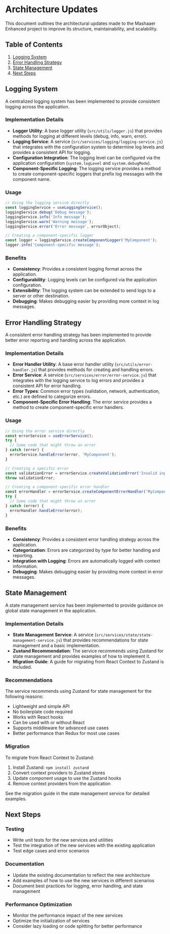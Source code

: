 # Architecture Updates

This document outlines the architectural updates made to the Mashaaer Enhanced project to improve its structure, maintainability, and scalability.

## Table of Contents
1. [Logging System](#logging-system)
2. [Error Handling Strategy](#error-handling-strategy)
3. [State Management](#state-management)
4. [Next Steps](#next-steps)

## Logging System

A centralized logging system has been implemented to provide consistent logging across the application.

### Implementation Details

- **Logger Utility**: A base logger utility (`src/utils/logger.js`) that provides methods for logging at different levels (debug, info, warn, error).
- **Logging Service**: A service (`src/services/logging/logging-service.js`) that integrates with the configuration system to determine log levels and provides a consistent API for logging.
- **Configuration Integration**: The logging level can be configured via the application configuration (`system.logLevel` and `system.debugMode`).
- **Component-Specific Logging**: The logging service provides a method to create component-specific loggers that prefix log messages with the component name.

### Usage

```javascript
// Using the logging service directly
const loggingService = useLoggingService();
loggingService.debug('Debug message');
loggingService.info('Info message');
loggingService.warn('Warning message');
loggingService.error('Error message', errorObject);

// Creating a component-specific logger
const logger = loggingService.createComponentLogger('MyComponent');
logger.info('Component-specific message');
```

### Benefits

- **Consistency**: Provides a consistent logging format across the application.
- **Configurability**: Logging levels can be configured via the application configuration.
- **Extensibility**: The logging system can be extended to send logs to a server or other destination.
- **Debugging**: Makes debugging easier by providing more context in log messages.

## Error Handling Strategy

A consistent error handling strategy has been implemented to provide better error reporting and handling across the application.

### Implementation Details

- **Error Handler Utility**: A base error handler utility (`src/utils/error-handler.js`) that provides methods for creating and handling errors.
- **Error Service**: A service (`src/services/error/error-service.js`) that integrates with the logging service to log errors and provides a consistent API for error handling.
- **Error Types**: Common error types (validation, network, authentication, etc.) are defined to categorize errors.
- **Component-Specific Error Handling**: The error service provides a method to create component-specific error handlers.

### Usage

```javascript
// Using the error service directly
const errorService = useErrorService();
try {
  // Some code that might throw an error
} catch (error) {
  errorService.handleError(error, 'MyComponent');
}

// Creating a specific error
const validationError = errorService.createValidationError('Invalid input', { field: 'username' });
throw validationError;

// Creating a component-specific error handler
const errorHandler = errorService.createComponentErrorHandler('MyComponent');
try {
  // Some code that might throw an error
} catch (error) {
  errorHandler.handleError(error);
}
```

### Benefits

- **Consistency**: Provides a consistent error handling strategy across the application.
- **Categorization**: Errors are categorized by type for better handling and reporting.
- **Integration with Logging**: Errors are automatically logged with context information.
- **Debugging**: Makes debugging easier by providing more context in error messages.

## State Management

A state management service has been implemented to provide guidance on global state management in the application.

### Implementation Details

- **State Management Service**: A service (`src/services/state/state-management-service.js`) that provides recommendations for state management and a basic implementation.
- **Zustand Recommendation**: The service recommends using Zustand for state management and provides examples of how to implement it.
- **Migration Guide**: A guide for migrating from React Context to Zustand is included.

### Recommendations

The service recommends using Zustand for state management for the following reasons:
- Lightweight and simple API
- No boilerplate code required
- Works with React hooks
- Can be used with or without React
- Supports middleware for advanced use cases
- Better performance than Redux for most use cases

### Migration

To migrate from React Context to Zustand:
1. Install Zustand: `npm install zustand`
2. Convert context providers to Zustand stores
3. Update component usage to use the Zustand hooks
4. Remove context providers from the application

See the migration guide in the state management service for detailed examples.

## Next Steps

### Testing

- Write unit tests for the new services and utilities
- Test the integration of the new services with the existing application
- Test edge cases and error scenarios

### Documentation

- Update the existing documentation to reflect the new architecture
- Add examples of how to use the new services in different scenarios
- Document best practices for logging, error handling, and state management

### Performance Optimization

- Monitor the performance impact of the new services
- Optimize the initialization of services
- Consider lazy loading or code splitting for better performance